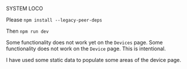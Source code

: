 SYSTEM LOCO

Please `npm install --legacy-peer-deps`

Then `npm run dev`

Some functionality does not work yet on the `Devices` page.
Some functionality does not work on the `Device` page.
This is intentional.

I have used some static data to populate some areas of the device page.
